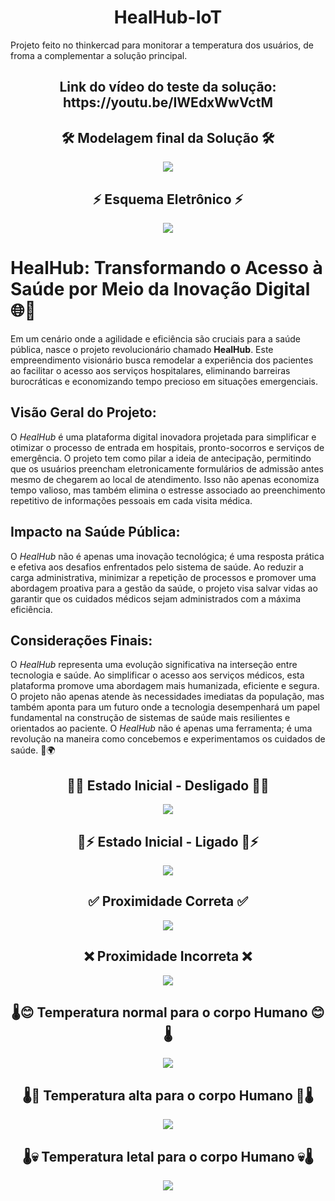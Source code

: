 <h1 align="center">HealHub-IoT</h1>
Projeto feito no thinkercad para monitorar a temperatura dos usuários, de froma a complementar a solução principal.

<h2 align="center">Link do vídeo do teste da solução: https://youtu.be/IWEdxWwVctM</h2>

<h2 align="center">🛠 Modelagem final da Solução 🛠</h2>
<div align="center">
    <img height src="https://cdn.discordapp.com/attachments/945808741385793596/1177373837315293204/image.png?ex=657245d5&is=655fd0d5&hm=5d0c5799c5718eca18b08fac2393dadf5b7c09e5ffe437bb234e622cfef14890&"/>
</div>

<h2 align="center">⚡️ Esquema Eletrônico ⚡️</h2>
<div align="center">
    <img height src="https://cdn.discordapp.com/attachments/945808741385793596/1177374452342861905/image.png?ex=65724667&is=655fd167&hm=c0c301d7d1f704146721e49c5127fdb1399b611b02d3b558b3b0560fe008ecbd&"/>
</div>

# **HealHub: Transformando o Acesso à Saúde por Meio da Inovação Digital** 🌐🏥

Em um cenário onde a agilidade e eficiência são cruciais para a saúde pública, nasce o projeto revolucionário chamado **HealHub**. Este empreendimento visionário busca remodelar a experiência dos pacientes ao facilitar o acesso aos serviços hospitalares, eliminando barreiras burocráticas e economizando tempo precioso em situações emergenciais.

## **Visão Geral do Projeto:**
O *HealHub* é uma plataforma digital inovadora projetada para simplificar e otimizar o processo de entrada em hospitais, pronto-socorros e serviços de emergência. O projeto tem como pilar a ideia de antecipação, permitindo que os usuários preencham eletronicamente formulários de admissão antes mesmo de chegarem ao local de atendimento. Isso não apenas economiza tempo valioso, mas também elimina o estresse associado ao preenchimento repetitivo de informações pessoais em cada visita médica.

## **Impacto na Saúde Pública:**
O *HealHub* não é apenas uma inovação tecnológica; é uma resposta prática e efetiva aos desafios enfrentados pelo sistema de saúde. Ao reduzir a carga administrativa, minimizar a repetição de processos e promover uma abordagem proativa para a gestão da saúde, o projeto visa salvar vidas ao garantir que os cuidados médicos sejam administrados com a máxima eficiência.

## **Considerações Finais:**
O *HealHub* representa uma evolução significativa na interseção entre tecnologia e saúde. Ao simplificar o acesso aos serviços médicos, esta plataforma promove uma abordagem mais humanizada, eficiente e segura. O projeto não apenas atende às necessidades imediatas da população, mas também aponta para um futuro onde a tecnologia desempenhará um papel fundamental na construção de sistemas de saúde mais resilientes e orientados ao paciente. O *HealHub* não é apenas uma ferramenta; é uma revolução na maneira como concebemos e experimentamos os cuidados de saúde. 🚀🌍

<h2 align="center">🔌❌ Estado Inicial - Desligado 🔌❌</h2>
<div align="center">
    <img height src="https://cdn.discordapp.com/attachments/945808741385793596/1177373837315293204/image.png?ex=657245d5&is=655fd0d5&hm=5d0c5799c5718eca18b08fac2393dadf5b7c09e5ffe437bb234e622cfef14890&"/>
</div>

<h2 align="center">🔌⚡️ Estado Inicial - Ligado 🔌⚡️</h2>
<div align="center">
    <img height src="https://cdn.discordapp.com/attachments/945808741385793596/1177375383352516729/image.png?ex=65724745&is=655fd245&hm=b58a92ee2bcf4b4113b30349983d301453d9539a7bb1ed34a5c82508c78fb085&"/>
</div>

<h2 align="center">✅ Proximidade Correta ✅</h2>
<div align="center">
    <img height src="https://cdn.discordapp.com/attachments/945808741385793596/1177375489845887138/image.png?ex=6572475f&is=655fd25f&hm=261b559ae6a3b335000f397bca439036945497d4046fa8b446baee0169d23192&"/>
</div>

<h2 align="center">❌ Proximidade Incorreta ❌</h2>
<div align="center">
    <img height src="https://cdn.discordapp.com/attachments/945808741385793596/1177375383352516729/image.png?ex=65724745&is=655fd245&hm=b58a92ee2bcf4b4113b30349983d301453d9539a7bb1ed34a5c82508c78fb085&"/>
</div>

<h2 align="center">🌡😊 Temperatura normal para o corpo Humano 😊🌡</h2>
<div align="center">
    <img height src="https://cdn.discordapp.com/attachments/945808741385793596/1177375807522488390/image.png?ex=657247ab&is=655fd2ab&hm=d4cc141b2ced11f3aee2f40bcc06edae7400c6d25f2205679849d42dae21d760&"/>
</div>

<h2 align="center">🌡🤒 Temperatura alta para o corpo Humano 🤒🌡</h2>
<div align="center">
    <img height src="https://cdn.discordapp.com/attachments/945808741385793596/1177375937403293827/image.png?ex=657247ca&is=655fd2ca&hm=6a1400d5b7c8bfe5cd240a6002dd1ba0baca83d306a5d1c14ae5e2ed86d6f336&"/>
</div>

<h2 align="center">🌡💀 Temperatura letal para o corpo Humano 💀🌡</h2>
<div align="center">
    <img height src="https://cdn.discordapp.com/attachments/945808741385793596/1177376002033332264/image.png?ex=657247d9&is=655fd2d9&hm=6c74f18c65c5bf19e2db4ca0a05f360a2d26fbf5c57d09cb688318fc8fac8ab1&"/>
</div>
